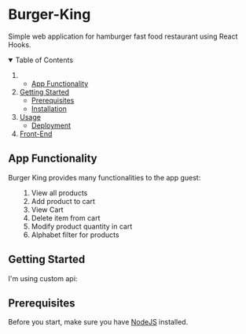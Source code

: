 

# Burger-King
Simple web application for hamburger fast food restaurant using React Hooks.

<details open="open">
  <summary>Table of Contents</summary>
  <ol>
    <li>
      <ul>
        <li><a href="#app-functionality">App Functionality</a></li>
      </ul>
    </li>
    <li>
      <a href="#getting-started">Getting Started</a>
      <ul>
        <li><a href="#prerequisites">Prerequisites</a></li>
        <li><a href="#installation">Installation</a></li>
      </ul>
    </li>
    <li><a href="#usage">Usage</a>
    <ul>
        <li><a href="#deployment">Deployment</a></li>
      </ul></li>
    <li><a href="#front-end">Front-End </a></li>
  </ol>
</details>

## App Functionality
Burger King provides many functionalities to the app guest:
<ul>
  <ol>
    <li>View all products</li>
    <li>Add product to cart</li>
    <li>View Cart </li>
    <li>Delete item from cart</li>
    <li>Modify product quantity in cart</li>
    <li>Alphabet filter for products</li>
  </ol>
</ul>
 
 ## Getting Started
I'm using custom api: <a href="https://burgerking-api.herokuapp.com/"></a>

## Prerequisites
Before you start, make sure you have <a href="https://nodejs.org/en/download/">NodeJS</a> installed.


